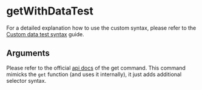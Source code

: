 # getWithDataTest

For a detailed explanation how to use the custom syntax, please refer to the
[Custom data test syntax](../guides/custom-data-test-syntax) guide.

## Arguments

Please refer to the official [api
docs](https://docs.cypress.io/api/commands/get.html#Syntax) of the get command.
This command mimicks the `get` function (and uses it internally), it just adds
additional selector syntax.
